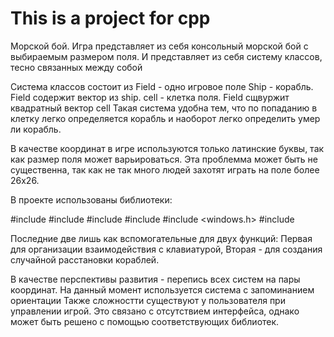 # This is a project for cpp

Морской бой. 
Игра представляет из себя консольный морской бой с выбираемым размером поля.
И представляет из себя систему классов, тесно связанных между собой

Система классов состоит из 
Field - одно игровое поле
Ship - корабль. Field содержит вектор из ship.
cell - клетка поля. Field сщвуржит квадратный вектор cell
Такая система удобна тем, что по попаданию в клетку легко определяется корабль 
и наоборот легко определить умер ли корабль.

В качестве координат в игре используются только латинские буквы, так как размер поля может варьироваться. Эта проблемма может быть не существенна, так как не так много людей захотят играть на поле более 26х26.



В проекте использованы библиотеки:

#include <random>
#include <iostream>
#include <vector>
#include <cassert>
#include <windows.h>
#include <ctime>

Последние две лишь как вспомогательные для двух функций:
Первая для организации взаимодействия с клавиатурой,
Вторая - для создания случайной расстановки кораблей.

В качестве перспективы развития - перепись всех систем на пары координат.
На данный момент используется система с запоминанием ориентации
Также сложностти существуют у пользователя при управлении игрой.
Это связано с отсутствием интерфейса, однако может быть решено с помощью соответствующих библиотек.